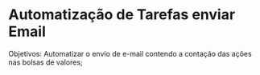# Automatização de Tarefas enviar Email
Objetivos:
Automatizar o envio de e-mail contendo a contação das ações nas bolsas de valores;

